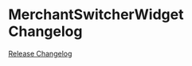 # MerchantSwitcherWidget Changelog

[Release Changelog](https://github.com/spryker-shop/merchant-switcher-widget/releases)
